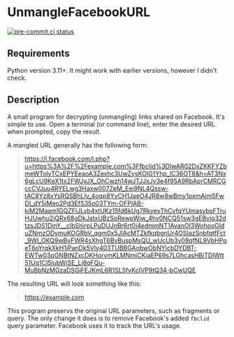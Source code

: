 # UnmangleFacebookURL
[![pre-commit.ci status](https://results.pre-commit.ci/badge/github/Solomon1732/unmangle-facebook-URL/master.svg)](https://results.pre-commit.ci/latest/github/Solomon1732/unmangle-facebook-URL/master)

## Requirements
Python version 3.11+. It might work with earlier versions, however I didn't check.

## Description

A small program for decrypting (unmangling) links shared on Facebook. It's simple to use. Open a terminal (or command line), enter the desired URL when prompted, copy the result.

A mangled URL generally has the following form:
> https://l.facebook.com/l.php?u=https%3A%2F%2Fexample.com%3Ffbclid%3DIwAR02DxZKKFYZbmeWTolyTCxEPYEeaoA3Zexhc3UwZysKOIG1Yhp_lC36OT8&h=AT3Nx6gLcU9KeX1tx2FWJvJX_OhCwzh14wJTJJxJv3e4f95A9RbAprCMRCGccCVJuu4RYELwg3Haxw007ZeM_Eei9NL4Qssw-tAC8Yz8xYsRQSBhLIv_4oqp8YyCH1JaeO4JR8w8wBmy1pxmAim5FwDI_dY5iMeo2Pd3EfS35o03TYm-OFPlAB-kiM2Maam1GQZFlJLvb4xtUKz15fd6kUg7RkyeyThCyfqYUmasybsFTruHJUwhu2jQRx68gDkJatxUBzSoRewpWjw_4hv0NCQ51sw3gEBvjq32dtzsJDS1DinY__clbShirpLPuDUJnBr6rt0i4edmmNT1AvanOl3WohooGlduZNmzODymuKOGRbV_qgm0x5JIAcMTZkfkqbgnUr4OSIazSnbfqtfFct_9WI_OKQ9wBvFWR4sXhgT6BvBuspMsQU_wUcUb3v08qfNL9VbHPpeT6oYrqkXkH1jPanDk5Vly403TUBBGAobwObNYjcbDYDBT-EWTw03qGNBtNZxcDKHorvmKLMNmjCKiaEP69s7LGhcasHBjTDlWtt51Uq1CI5lubWiSE_Li8qFQu-MuBbNzMGzaDSGiFEJKmL6R1SL5fyKcIVP9tQ34-bCwUQE

The resulting URL will look something like this:
> https://example.com

This program preservs the original URL parameters, such as fragments or query. The only change it does is to remove Facebook's added `fbclid` query parameter. Facebook uses it to track the URL's usage.
